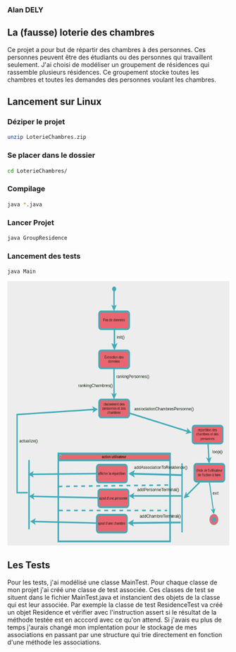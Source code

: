 ### Alan DELY
## La (fausse) loterie des chambres

Ce projet a pour but de répartir des chambres à des personnes. 
Ces personnes peuvent être des étudiants ou des personnes qui travaillent 
seulement. J'ai choisi de modéliser un groupement de résidences qui rassemble
plusieurs résidences. Ce groupement stocke toutes les chambres et toutes les
demandes des personnes voulant les chambres. 

## Lancement sur Linux

### Déziper le projet
```bash
unzip LoterieChambres.zip
```
### Se placer dans le dossier
```bash
cd LoterieChambres/
```
### Compilage
```bash
java *.java
```
### Lancer Projet
```bash
java GroupResidence
```
### Lancement des tests
```bash
java Main
```
<img src="img.png" alt="Description" width="600" height="600">


## Les Tests

Pour les tests, j'ai modélisé une classe MainTest. Pour chaque classe de mon projet j'ai 
créé une classe de test associée. Ces classes de test se situent dans le fichier MainTest.java et 
instancient des objets de la classe qui est leur associée. Par exemple la classe de test
ResidenceTest va créé un objet Residence et vérifier avec l'instruction assert si le 
résultat de la méthode testée est en acccord avec ce qu'on attend. Si j'avais eu plus de 
temps j'aurais changé mon implentation pour le stockage de mes associations en passant
par une structure qui trie directement en fonction d'une méthode les associations. 




